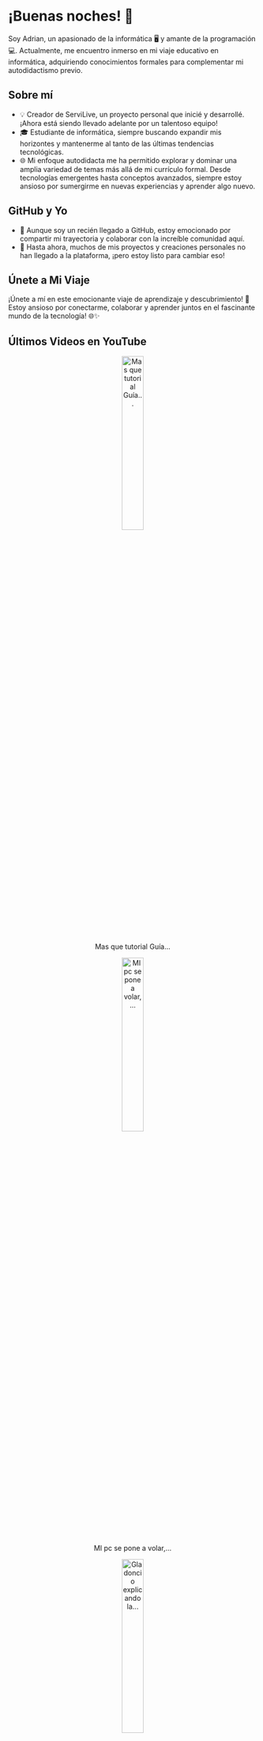 # ¡Buenas noches! 🌙

Soy Adrian, un apasionado de la informática 🖥️ y amante de la programación 💻. Actualmente, me encuentro inmerso en mi viaje educativo en informática, adquiriendo conocimientos formales para complementar mi autodidactismo previo.

## Sobre mí
- 💡 Creador de ServiLive, un proyecto personal que inicié y desarrollé. ¡Ahora está siendo llevado adelante por un talentoso equipo!
- 🎓 Estudiante de informática, siempre buscando expandir mis horizontes y mantenerme al tanto de las últimas tendencias tecnológicas.
- 🌐 Mi enfoque autodidacta me ha permitido explorar y dominar una amplia variedad de temas más allá de mi currículo formal. Desde tecnologías emergentes hasta conceptos avanzados, siempre estoy ansioso por sumergirme en nuevas experiencias y aprender algo nuevo.

## GitHub y Yo
- 🚀 Aunque soy un recién llegado a GitHub, estoy emocionado por compartir mi trayectoria y colaborar con la increíble comunidad aquí.
- 🌟 Hasta ahora, muchos de mis proyectos y creaciones personales no han llegado a la plataforma, ¡pero estoy listo para cambiar eso!

## Únete a Mi Viaje
¡Únete a mí en este emocionante viaje de aprendizaje y descubrimiento! 🚀 Estoy ansioso por conectarme, colaborar y aprender juntos en el fascinante mundo de la tecnología! 🌐✨

## Últimos Videos en YouTube<div style="display: flex; justify-content: space-around;">
  <div style="text-align: center; margin: 10px;">
    <a href="https://www.youtube.com/watch?v=S9ZMB50T9dI"><img src="https://i.ytimg.com/vi/S9ZMB50T9dI/mqdefault.jpg" alt="Mas que tutorial Guía..." width="30%"></a>    <p>Mas que tutorial Guía...</p>  </div>  <div style="text-align: center; margin: 10px;">
    <a href="https://www.youtube.com/watch?v=guoLLSVFcAQ"><img src="https://i.ytimg.com/vi/guoLLSVFcAQ/mqdefault.jpg" alt="MI pc se pone a volar,..." width="30%"></a>    <p>MI pc se pone a volar,...</p>  </div>  <div style="text-align: center; margin: 10px;">
    <a href="https://www.youtube.com/watch?v=sQDcJ54Y7bM"><img src="https://i.ytimg.com/vi/sQDcJ54Y7bM/mqdefault.jpg" alt="Gladoncio explicando la..." width="30%"></a>    <p>Gladoncio explicando la...</p>  </div></div>
## Últimos Videos en YouTube<div style="display: flex; justify-content: space-around;">
  <div style="text-align: center; margin: 10px;">
    <a href="https://www.youtube.com/watch?v=S9ZMB50T9dI"><img src="https://i.ytimg.com/vi/S9ZMB50T9dI/mqdefault.jpg" alt="Mas que tutorial Guía..." width="30%"></a>  </div>  <div style="text-align: center; margin: 10px;">
    <a href="https://www.youtube.com/watch?v=guoLLSVFcAQ"><img src="https://i.ytimg.com/vi/guoLLSVFcAQ/mqdefault.jpg" alt="MI pc se pone a volar,..." width="30%"></a>  </div>  <div style="text-align: center; margin: 10px;">
    <a href="https://www.youtube.com/watch?v=sQDcJ54Y7bM"><img src="https://i.ytimg.com/vi/sQDcJ54Y7bM/mqdefault.jpg" alt="Gladoncio explicando la..." width="30%"></a>  </div></div>
## Últimos Videos en YouTube

    <a href="https://www.youtube.com/watch?v=S9ZMB50T9dI"><img src="https://i.ytimg.com/vi/S9ZMB50T9dI/mqdefault.jpg" alt="Mas que tutorial Guía..." width="30%"></a>    <a href="https://www.youtube.com/watch?v=guoLLSVFcAQ"><img src="https://i.ytimg.com/vi/guoLLSVFcAQ/mqdefault.jpg" alt="MI pc se pone a volar,..." width="30%"></a>    <a href="https://www.youtube.com/watch?v=sQDcJ54Y7bM"><img src="https://i.ytimg.com/vi/sQDcJ54Y7bM/mqdefault.jpg" alt="Gladoncio explicando la..." width="30%"></a>